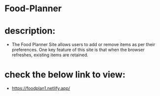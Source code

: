 # Food-Planner

# description:
- The Food Planner Site allows users to add or remove items as per their preferences. One key feature of this site is that when the browser refreshes, existing items are retained.

# check the below link to view:
- https://foodplan1.netlify.app/
